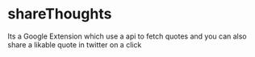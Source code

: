 # shareThoughts
 Its a Google Extension which use a api to fetch quotes and you can also share a likable quote in twitter on a click
